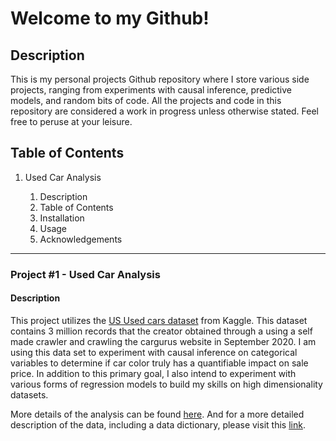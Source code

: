 <div>

# Welcome to my Github!

## Description

This is my personal projects Github repository where I store various side projects,
ranging from experiments with causal inference, predictive models, and random
bits of code. All the projects and code in this repository are considered a work
in progress unless otherwise stated. Feel free to peruse at your leisure.

## Table of Contents

1. Used Car Analysis

   1. Description
   2. Table of Contents
   3. Installation
   4. Usage
   5. Acknowledgements

</div>

<div>

---

### Project #1 - Used Car Analysis

#### Description

This project utilizes the [US Used cars dataset](https://www.kaggle.com/datasets/ananaymital/us-used-cars-dataset) from Kaggle. This dataset contains 3 million
records that the creator obtained through a using a self made crawler and
crawling the cargurus website in September 2020. I am using this data set to
experiment with causal inference on categorical variables to determine if car
color truly has a quantifiable impact on sale price. In addition to this primary
goal, I also intend to experiment with various forms of regression models to
build my skills on high dimensionality datasets.

More details of the analysis can be found [here](https://github.com/adwinston/used_car_analysis). And for a more detailed description of the data, including a
data dictionary, please visit this [link](https://www.kaggle.com/datasets/ananaymital/us-used-cars-dataset).

</div>
